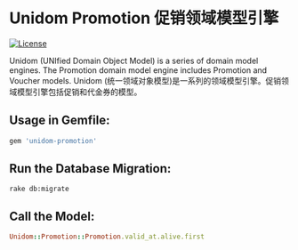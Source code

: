 # Unidom Promotion 促销领域模型引擎

[![License](https://img.shields.io/badge/license-MIT-green.svg)](http://opensource.org/licenses/MIT)

Unidom (UNIfied Domain Object Model) is a series of domain model engines. The Promotion domain model engine includes Promotion and Voucher models.
Unidom (统一领域对象模型)是一系列的领域模型引擎。促销领域模型引擎包括促销和代金券的模型。

## Usage in Gemfile:
```ruby
gem 'unidom-promotion'
```

## Run the Database Migration:
```shell
rake db:migrate
```

## Call the Model:
```ruby
Unidom::Promotion::Promotion.valid_at.alive.first
```

